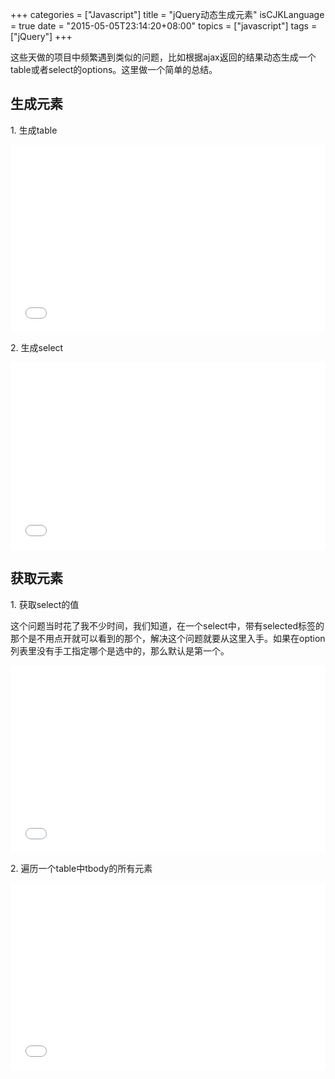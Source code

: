 +++
categories = ["Javascript"]
title  = "jQuery动态生成元素"
isCJKLanguage = true
date = "2015-05-05T23:14:20+08:00"
topics = ["javascript"]
tags = ["jQuery"]
+++

这些天做的项目中频繁遇到类似的问题，比如根据ajax返回的结果动态生成一个table或者select的options。这里做一个简单的总结。

## 生成元素

1\. 生成table

<iframe width="100%" height="300" src="//jsfiddle.net/u8aknbe7/embedded/" allowfullscreen="allowfullscreen" frameborder="0"></iframe>

2\. 生成select

<iframe width="100%" height="300" src="//jsfiddle.net/frostwong/uvgpew9c/embedded/" allowfullscreen="allowfullscreen" frameborder="0"></iframe>

## 获取元素

1\. 获取select的值

这个问题当时花了我不少时间，我们知道，在一个select中，带有selected标签的那个是不用点开就可以看到的那个，解决这个问题就要从这里入手。如果在option列表里没有手工指定哪个是选中的，那么默认是第一个。

<iframe width="100%" height="300" src="//jsfiddle.net/frostwong/Lxb4sgpu/embedded/" allowfullscreen="allowfullscreen" frameborder="0"></iframe>

2\. 遍历一个table中tbody的所有元素

<iframe width="100%" height="300" src="//jsfiddle.net/frostwong/f68y04c7/embedded/" allowfullscreen="allowfullscreen" frameborder="0"></iframe>


